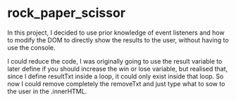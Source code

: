 # rock_paper_scissor

In this project, I decided to use prior knowledge of event listeners and how to modify the DOM to directly show the results to the user, without having to use the console.

I could reduce the code, I was originally going to use the result variable to later define if you should increase the win or lose variable, but realised that, since I define resultTxt inside a loop, it could only exist inside that loop. So now I could remove completely the removeTxt and just type what to sow to the user in the .innerHTML.